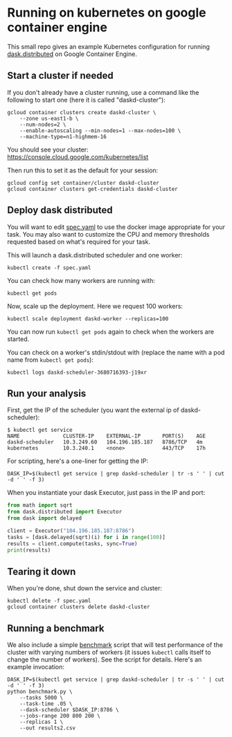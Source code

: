 # Running on kubernetes on google container engine

This small repo gives an example Kubernetes configuration for running [dask.distributed](https://github.com/dask/distributed) on Google Container Engine.

## Start a cluster if needed

If you don't already have a cluster running, use a command like the following to start one (here it is called "daskd-cluster"):

```
gcloud container clusters create daskd-cluster \
    --zone us-east1-b \
    --num-nodes=2 \
    --enable-autoscaling --min-nodes=1 --max-nodes=100 \
    --machine-type=n1-highmem-16
```

You should see your cluster:
https://console.cloud.google.com/kubernetes/list

Then run this to set it as the default for your session:
```
gcloud config set container/cluster daskd-cluster
gcloud container clusters get-credentials daskd-cluster
```

## Deploy dask distributed

You will want to edit [spec.yaml](spec.yaml) to use the docker image appropriate for your task. You may also want to customize the CPU and memory thresholds requested based on what's required for your task.

This will launch a dask.distributed scheduler and one worker:

```
kubectl create -f spec.yaml
```

You can check how many workers are running with:

```
kubectl get pods
```

Now, scale up the deployment. Here we request 100 workers:

```
kubectl scale deployment daskd-worker --replicas=100
```

You can now run `kubectl get pods` again to check when the workers are started.

You can check on a worker's stdin/stdout with (replace the name with a pod name from `kubectl get pods`):

```
kubectl logs daskd-scheduler-3680716393-j19xr
```

## Run your analysis

First, get the IP of the scheduler (you want the external ip of daskd-scheduler):

```
$ kubectl get service
NAME              CLUSTER-IP    EXTERNAL-IP       PORT(S)    AGE
daskd-scheduler   10.3.249.60   104.196.185.187   8786/TCP   4m
kubernetes        10.3.240.1    <none>            443/TCP    17h
```

For scripting, here's a one-liner for getting the IP:
```
DASK_IP=$(kubectl get service | grep daskd-scheduler | tr -s ' ' | cut -d ' ' -f 3)
```

When you instantiate your dask Executor, just pass in the IP and port:

```python
from math import sqrt
from dask.distributed import Executor
from dask import delayed

client = Executor("104.196.185.187:8786")
tasks = [dask.delayed(sqrt)(i) for i in range(100)]
results = client.compute(tasks, sync=True)
print(results)
```

## Tearing it down

When you're done, shut down the service and cluster:

```
kubectl delete -f spec.yaml
gcloud container clusters delete daskd-cluster
```

## Running a benchmark

We also include a simple [benchmark](benchmarking/benchmark.py) script that will test performance of the cluster with varying numbers of workers (it issues `kubectl` calls itself to change the number of workers). See the script for details. Here's an example invocation:

```
DASK_IP=$(kubectl get service | grep daskd-scheduler | tr -s ' ' | cut -d ' ' -f 3)
python benchmark.py \
    --tasks 5000 \
    --task-time .05 \
    --dask-scheduler $DASK_IP:8786 \
    --jobs-range 200 800 200 \
    --replicas 1 \
    --out results2.csv
```
